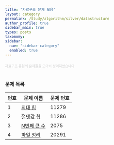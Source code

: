 ```yaml
---
title: "자료구조 문제 모음"
layout: category
permalink: /Study/algorithm/silver/datastructure
author_profile: true
sidebar_main: true
types: posts
taxonomy:
sidebar:
  nav: "sidebar-category"
  enabled: true
---
```


<div style="text-align: left; margin-top: 20px; font-size: 80%; color: #cfcfcf;">
  자료구조 유형의 문제들을 모아서 정리하였습니다.
</div>

<br/>

### 문제 목록

| 번호 | 문제 이름           | 문제 번호 |
|------|--------------------|-----------|
| 1    | <a href="/Study/algorithm/silver/11279">최대 힙</a>     | 11279    |
| 2    | <a href="/Study/algorithm/silver/11286">절댓값 힙</a>   | 11286    |
| 3    | <a href="/Study/algorithm/silver/2075">N번째 큰 수</a>  | 2075     |
| 4    | <a href="/Study/algorithm/silver/20291">파일 정리</a>   | 20291    |

<br/>

<style>
.problem-table {
  width: 100%;
  border-collapse: collapse;
  margin: 1rem 0;
  font-size: 0.95rem;
  text-align: center;
}
.problem-table th {
  background-color: #3d3d3d;
  color: #ffffff;
  padding: 10px;
}
.problem-table td {
  background-color: #1e1e1e;
  color: #cceeff;
  padding: 12px;
  border-bottom: 1px solid #444444;
}
.problem-table tr:hover td {
  background-color: #2a2a2a;
  color: #ffffff;
  transition: 0.2s;
}
.problem-table a {
  color: #66ccff;
  font-weight: 600;
  text-decoration: none;
}
.problem-table a:hover {
  color: #00ffff;
  text-decoration: underline;
}
</style>
